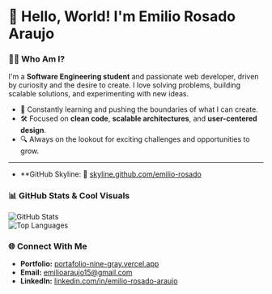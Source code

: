 # 👋 Hello, World! I'm Emilio Rosado Araujo

### 🧑‍💻 Who Am I?
I'm a **Software Engineering student** and passionate web developer, driven by curiosity and the desire to create. I love solving problems, building scalable solutions, and experimenting with new ideas.

- 🌟 Constantly learning and pushing the boundaries of what I can create.
- 🛠️ Focused on **clean code**, **scalable architectures**, and **user-centered design**.
- 🔍 Always on the lookout for exciting challenges and opportunities to grow.

---

- **GitHub Skyline: 🌇 [skyline.github.com/emilio-rosado](https://skyline.github.com/emilio-rosado)


### 📊 GitHub Stats & Cool Visuals
![GitHub Stats](https://github-readme-stats.vercel.app/api?username=emilio-rosado&show_icons=true&theme=radical)  
![Top Languages](https://github-readme-stats.vercel.app/api/top-langs/?username=emilio-rosado&layout=compact&theme=radical)



### 🌐 Connect With Me
- **Portfolio:** [portafolio-nine-gray.vercel.app](https://portafolio-nine-gray.vercel.app)
- **Email:** emilioaraujo15@gmail.com
- **LinkedIn:** [linkedin.com/in/emilio-rosado-araujo](https://www.linkedin.com/in/emilio-rosado-araujo/)
